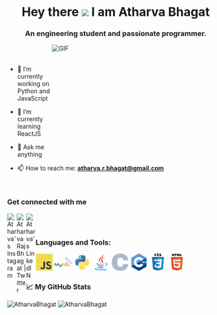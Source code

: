 <h1 align="center">Hey there <img src="https://media.giphy.com/media/hvRJCLFzcasrR4ia7z/giphy.gif" width="25px"> I am Atharva Bhagat</h1>
<h3 align="center">An engineering student and passionate programmer.</h3>
<img align="right" alt="GIF" src="https://github.com/abhisheknaiidu/abhisheknaiidu/blob/master/code.gif?raw=true" width="400" height="270" /> 

<br/><br/>

- 🔭 I’m currently working on Python and JavaScript
 
- 🌱 I’m currently learning ReactJS

- 💬 Ask me anything 

- 📫 How to reach me: **atharva.r.bhagat@gmail.com**
<br/>
<h3>Get connected with me</h3>

<a href="https://instagram.com/ath.ar.va" target="blank">
  <img align="left" alt="Atharva's Instagram" width="22px" src="https://cdn.jsdelivr.net/npm/simple-icons@3.0.1/icons/instagram.svg" />
</a>
<a href="https://twitter.com/AtharvaRBhagat" target="blank">
  <img align="left" alt="Atharva Raj Bhagat | Twitter" width="22px" src="https://raw.githubusercontent.com/peterthehan/peterthehan/master/assets/twitter.svg" />
</a>
<a href=https:"//www.linkedin.com/in/atharva-raj-bhagat-365a8a194/" target="blank">
  <img align="left" alt="Atharva's LinkedIN" width="22px" src="https://raw.githubusercontent.com/peterthehan/peterthehan/master/assets/linkedin.svg" />
</a>
<br />
<br/>
<h3>Languages and Tools:  </h3>
<p>
<img src="https://raw.githubusercontent.com/devicons/devicon/master/icons/javascript/javascript-original.svg" alt="javascript" width="40" height="40"/>  
<img src="https://raw.githubusercontent.com/devicons/devicon/master/icons/mysql/mysql-original-wordmark.svg" alt="mysql" width="40" height="40"/>  
<img src="https://raw.githubusercontent.com/devicons/devicon/master/icons/python/python-original.svg" alt="python" width="40" height="40"/> 
<img src="https://raw.githubusercontent.com/devicons/devicon/master/icons/java/java-original.svg" alt="java" width="40" height="40"/> 
<img src="https://raw.githubusercontent.com/devicons/devicon/master/icons/c/c-original.svg" alt="c" width="40" height="40"/> 
<img src="https://raw.githubusercontent.com/devicons/devicon/master/icons/cplusplus/cplusplus-original.svg" alt="cplusplus" width="40" height="40"/> 
<img src="https://raw.githubusercontent.com/devicons/devicon/master/icons/css3/css3-original-wordmark.svg" alt="css3" width="40" height="40"/> 
<img src="https://raw.githubusercontent.com/devicons/devicon/master/icons/html5/html5-original-wordmark.svg" alt="html5" width="40" height="40"/>
</p>



<h3>📈 My GitHub Stats</h3>
<p>
<img src="https://github-readme-stats.vercel.app/api/top-langs?username=AtharvaBhagat&show_icons=true&theme=dark&locale=en&layout=compact" alt="AtharvaBhagat"/>
<img src="https://github-readme-stats.vercel.app/api?username=AtharvaBhagat&show_icons=true&theme=dark&locale=en" alt="AtharvaBhagat" />
 </p>
  

